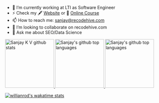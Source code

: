 - 🔭 I’m currently working at LTI as Software Engineer
- ⚡ Check my 🖋 [Website](https://recodehive.com/) or 🌱 [Online Course](https://recodehive.com/linkedin-bootcamp/)
- 📫 How to reach me: sanjay@recodehive.com
- 👯 I’m looking to collaborate on recodehive.com
- 💬 Ask me about SEO/Data Science

<a href="https://github.com/Sanjayviswa">
  <img height="160em" src="https://github-readme-stats.vercel.app/api?username=Sanjayviswa&show_icons=true&theme=merko&count_private=true" alt="Sanjay K V github stats" />
  <img height="160em" src="https://github-readme-stats.vercel.app/api/top-langs/?username=Sanjayviswa&theme=merko&layout=compact" alt="Sanjay's github top languages" />
   <img height="160em" src="https://github-readme-stats.vercel.app/api/wakatime?username=Sanjayviswa" alt="Sanjay's github top languages" />
  
[![willianrod's wakatime stats](https://github-readme-stats.vercel.app/api/wakatime?username=Sanjayviswa)](https://github.com/anuraghazra/github-readme-stats)

</a>
<br/>


